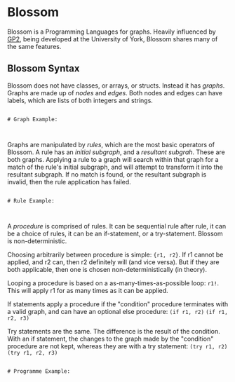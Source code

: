 # Blossom

Blossom is a Programming Languages for graphs.
Heavily influenced by [GP2](https://github.com/UoYCS-plasma/GP2), being developed at the University of York, Blossom shares many of the same features.

## Blossom Syntax

Blossom does not have classes, or arrays, or structs. Instead it has *graphs*. Graphs are made up of *nodes* and *edges*. Both nodes and edges can have labels, which are lists of both integers and strings.

```blossom
    
# Graph Example:



```

Graphs are manipulated by *rules*, which are the most basic operators of Blossom. A rule has an *initial subgraph*, and a *resultant subgrah*. These are both graphs. Applying a rule to a graph will search within that graph for a match of the rule's initial subgraph, and will attempt to transform it into the resultant subgraph. If no match is found, or the resultant subgraph is invalid, then the rule application has failed.

```blossom

# Rule Example:



```

A *procedure* is comprised of rules. It can be sequential rule after rule, it can be a choice of rules, it can be an if-statement, or a try-statement.
Blossom is non-deterministic. 

Choosing arbitrarily between procedure is simple: `{r1, r2}`. If r1 cannot be applied, and r2 can, then r2 definitely will (and vice versa). But if they are both applicable, then one is chosen non-deterministically (in theory).

Looping a procedure is based on a as-many-times-as-possible loop: `r1!`. This will apply r1 for as many times as it can be applied.

If statements apply a procedure if the "condition" procedure terminates with a valid graph, and can have an optional else procedure: `(if r1, r2)` `(if r1, r2, r3)`

Try statements are the same. The difference is the result of the condition. With an if statement, the changes to the graph made by the "condition" procedure are not kept, whereas they are with a try statement: `(try r1, r2)` `(try r1, r2, r3)`

```blossom

# Programme Example:


```
